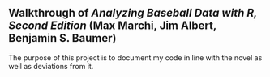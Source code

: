 ## Walkthrough of *Analyzing Baseball Data with R, Second Edition* (Max Marchi, Jim Albert, Benjamin S. Baumer)

The purpose of this project is to document my code in line with the novel as well as deviations from it.
